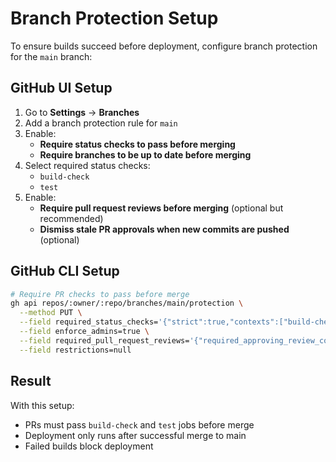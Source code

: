 # Branch Protection Setup

To ensure builds succeed before deployment, configure branch protection for the `main` branch:

## GitHub UI Setup

1. Go to **Settings** → **Branches**
2. Add a branch protection rule for `main`
3. Enable:
   - **Require status checks to pass before merging**
   - **Require branches to be up to date before merging**
4. Select required status checks:
   - `build-check`
   - `test`
5. Enable:
   - **Require pull request reviews before merging** (optional but recommended)
   - **Dismiss stale PR approvals when new commits are pushed** (optional)

## GitHub CLI Setup

```bash
# Require PR checks to pass before merge
gh api repos/:owner/:repo/branches/main/protection \
  --method PUT \
  --field required_status_checks='{"strict":true,"contexts":["build-check","test"]}' \
  --field enforce_admins=true \
  --field required_pull_request_reviews='{"required_approving_review_count":1}' \
  --field restrictions=null
```

## Result

With this setup:
- PRs must pass `build-check` and `test` jobs before merge
- Deployment only runs after successful merge to main
- Failed builds block deployment
